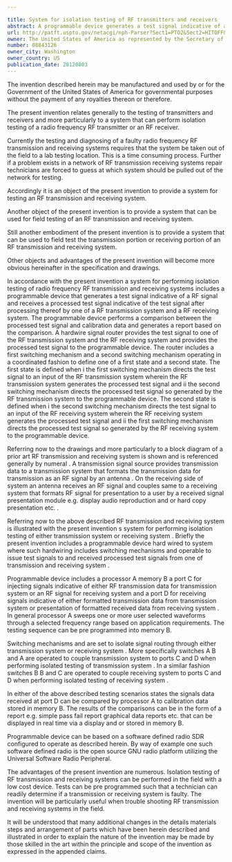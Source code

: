 ```yaml
---

title: System for isolation testing of RF transmitters and receivers
abstract: A programmable device generates a test signal indicative of a RF signal and receives a processed test signal indicative of the test signal after processing thereof by one of a RF transmission system and a RF receiving system. The programmable device performs a comparison between the processed test signal and calibration data, and generates a report based on the comparison. A hardwire signal router provides the test signal to one of the RF transmission system and the RF receiving system, and provides the processed test signal to the programmable device. The router includes a first switching mechanism and a second switching mechanism operating in a coordinated fashion to define one of a first state for testing the RF transmission system and a second state for testing the RF receiving system.
url: http://patft.uspto.gov/netacgi/nph-Parser?Sect1=PTO2&Sect2=HITOFF&p=1&u=%2Fnetahtml%2FPTO%2Fsearch-adv.htm&r=1&f=G&l=50&d=PALL&S1=08843126&OS=08843126&RS=08843126
owner: The United States of America as represented by the Secretary of the Navy
number: 08843126
owner_city: Washington
owner_country: US
publication_date: 20120803
---
```

The invention described herein may be manufactured and used by or for the Government of the United States of America for governmental purposes without the payment of any royalties thereon or therefore.

The present invention relates generally to the testing of transmitters and receivers and more particularly to a system that can perform isolation testing of a radio frequency RF transmitter or an RF receiver.

Currently the testing and diagnosing of a faulty radio frequency RF transmission and receiving systems requires that the system be taken out of the field to a lab testing location. This is a time consuming process. Further if a problem exists in a network of RF transmission receiving systems repair technicians are forced to guess at which system should be pulled out of the network for testing.

Accordingly it is an object of the present invention to provide a system for testing an RF transmission and receiving system.

Another object of the present invention is to provide a system that can be used for field testing of an RF transmission and receiving system.

Still another embodiment of the present invention is to provide a system that can be used to field test the transmission portion or receiving portion of an RF transmission and receiving system.

Other objects and advantages of the present invention will become more obvious hereinafter in the specification and drawings.

In accordance with the present invention a system for performing isolation testing of radio frequency RF transmission and receiving systems includes a programmable device that generates a test signal indicative of a RF signal and receives a processed test signal indicative of the test signal after processing thereof by one of a RF transmission system and a RF receiving system. The programmable device performs a comparison between the processed test signal and calibration data and generates a report based on the comparison. A hardwire signal router provides the test signal to one of the RF transmission system and the RF receiving system and provides the processed test signal to the programmable device. The router includes a first switching mechanism and a second switching mechanism operating in a coordinated fashion to define one of a first state and a second state. The first state is defined when i the first switching mechanism directs the test signal to an input of the RF transmission system wherein the RF transmission system generates the processed test signal and ii the second switching mechanism directs the processed test signal so generated by the RF transmission system to the programmable device. The second state is defined when i the second switching mechanism directs the test signal to an input of the RF receiving system wherein the RF receiving system generates the processed test signal and ii the first switching mechanism directs the processed test signal so generated by the RF receiving system to the programmable device.

Referring now to the drawings and more particularly to a block diagram of a prior art RF transmission and receiving system is shown and is referenced generally by numeral . A transmission signal source provides transmission data to a transmission system that formats the transmission data for transmission as an RF signal by an antenna . On the receiving side of system an antenna receives an RF signal and couples same to a receiving system that formats RF signal for presentation to a user by a received signal presentation module e.g. display audio reproduction and or hard copy presentation etc. .

Referring now to the above described RF transmission and receiving system is illustrated with the present invention s system for performing isolation testing of either transmission system or receiving system . Briefly the present invention includes a programmable device hard wired to system where such hardwiring includes switching mechanisms and operable to issue test signals to and received processed test signals from one of transmission and receiving system .

Programmable device includes a processor A memory B a port C for injecting signals indicative of either RF transmission data for transmission system or an RF signal for receiving system and a port D for receiving signals indicative of either formatted transmission data from transmission system or presentation of formatted received data from receiving system . In general processor A sweeps one or more user selected waveforms through a selected frequency range based on application requirements. The testing sequence can be pre programmed into memory B.

Switching mechanisms and are set to isolate signal routing through either transmission system or receiving system . More specifically switches A B and A are operated to couple transmission system to ports C and D when performing isolated testing of transmission system . In a similar fashion switches B B and C are operated to couple receiving system to ports C and D when performing isolated testing of receiving system .

In either of the above described testing scenarios states the signals data received at port D can be compared by processor A to calibration data stored in memory B. The results of the comparisons can be in the form of a report e.g. simple pass fail report graphical data reports etc. that can be displayed in real time via a display and or stored in memory B.

Programmable device can be based on a software defined radio SDR configured to operate as described herein. By way of example one such software defined radio is the open source GNU radio platform utilizing the Universal Software Radio Peripheral.

The advantages of the present invention are numerous. Isolation testing of RF transmission and receiving systems can be performed in the field with a low cost device. Tests can be pre programmed such that a technician can readily determine if a transmission or receiving system is faulty. The invention will be particularly useful when trouble shooting RF transmission and receiving systems in the field.

It will be understood that many additional changes in the details materials steps and arrangement of parts which have been herein described and illustrated in order to explain the nature of the invention may be made by those skilled in the art within the principle and scope of the invention as expressed in the appended claims.

